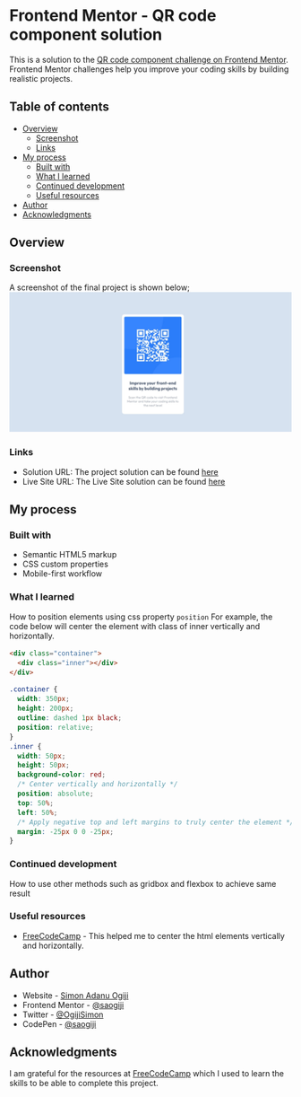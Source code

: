# Frontend Mentor - QR code component solution

This is a solution to the [QR code component challenge on Frontend Mentor](https://www.frontendmentor.io/challenges/qr-code-component-iux_sIO_H). Frontend Mentor challenges help you improve your coding skills by building realistic projects.

## Table of contents

- [Overview](#overview)
  - [Screenshot](#screenshot)
  - [Links](#links)
- [My process](#my-process)
  - [Built with](#built-with)
  - [What I learned](#what-i-learned)
  - [Continued development](#continued-development)
  - [Useful resources](#useful-resources)
- [Author](#author)
- [Acknowledgments](#acknowledgments)

## Overview

### Screenshot

A screenshot of the final project is shown below;
![screenshot of final design](\qr-code\design\qr-code-web-capture.jpeg)

### Links

- Solution URL: The project solution can be found [here](https://codepen.io/saogiji/full/abYJRLp)
- Live Site URL: The Live Site solution can be found [here](https://codepen.io/saogiji/full/abYJRLp)

## My process

### Built with

- Semantic HTML5 markup
- CSS custom properties
- Mobile-first workflow

### What I learned

How to position elements using css property `position`
For example, the code below will center the element with class of inner vertically and horizontally.

```html
<div class="container">
  <div class="inner"></div>
</div>
```

```css
.container {
  width: 350px;
  height: 200px;
  outline: dashed 1px black;
  position: relative;
}
.inner {
  width: 50px;
  height: 50px;
  background-color: red;
  /* Center vertically and horizontally */
  position: absolute;
  top: 50%;
  left: 50%;
  /* Apply negative top and left margins to truly center the element */
  margin: -25px 0 0 -25px;
}
```

### Continued development

How to use other methods such as gridbox and flexbox to achieve same result

### Useful resources

- [FreeCodeCamp](https://www.freecodecamp.org/news/how-to-center-anything-with-css-align-a-div-text-and-more/) - This helped me to center the html elements vertically and horizontally.

## Author

- Website - [Simon Adanu Ogiji](https://github.com/saogiji)
- Frontend Mentor - [@saogiji](https://www.frontendmentor.io/profile/saogiji)
- Twitter - [@OgijiSimon](https://twitter.com/OgijiSimon)
- CodePen - [@saogiji](https://codepen.io/saogiji)

## Acknowledgments

I am grateful for the resources at [FreeCodeCamp](https://www.freecodecamp.org/news) which I used to learn the skills to be able to complete this project.
